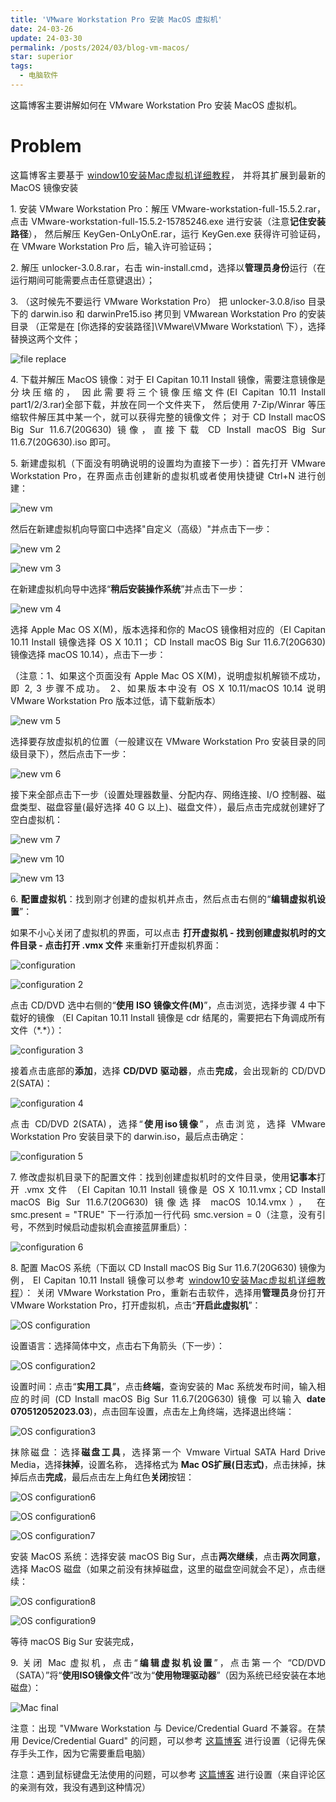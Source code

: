 ```yaml
---
title: 'VMware Workstation Pro 安装 MacOS 虚拟机'
date: 24-03-26
update: 24-03-30
permalink: /posts/2024/03/blog-vm-macos/
star: superior
tags:
  - 电脑软件
---
```


<p style="text-align:justify; text-justify:inter-ideograph;">这篇博客主要讲解如何在 VMware Workstation Pro 安装 MacOS 虚拟机。</p>

Problem
===

<p style="text-align:justify; text-justify:inter-ideograph;">这篇博客主要基于 <a href="https://blog.csdn.net/qq_45025572/article/details/108689543" target="_blank">window10安装Mac虚拟机详细教程</a>，
并将其扩展到最新的 MacOS 镜像安装</p>

<p style="text-align:justify; text-justify:inter-ideograph;">1. 安装 VMware Workstation Pro：解压 VMware-workstation-full-15.5.2.rar，
点击 VMware-workstation-full-15.5.2-15785246.exe 进行安装（注意<b>记住安装路径</b>），
然后解压 KeyGen-OnLyOnE.rar，运行 KeyGen.exe 获得许可验证码，在 VMware Workstation Pro 后，输入许可验证码；</p>

<p style="text-align:justify; text-justify:inter-ideograph;">2. 解压 unlocker-3.0.8.rar，右击 win-install.cmd，选择以<b>管理员身份</b>运行（在运行期间可能需要点击任意键退出）；</p>

<p style="text-align:justify; text-justify:inter-ideograph;">3. （这时候先不要运行 VMware Workstation Pro）
把 unlocker-3.0.8/iso 目录下的 darwin.iso 和 darwinPre15.iso 拷贝到 VMwarean Workstation Pro 的安装目录
（正常是在 [你选择的安装路径]\VMware\VMware Workstation\ 下），选择替换这两个文件；</p>

![file replace](/images/VM_MacOS_file_replace.png)

<p style="text-align:justify; text-justify:inter-ideograph;">4. 下载并解压 MacOS 镜像：对于 EI Capitan 10.11 Install 镜像，需要注意镜像是分块压缩的，
因此需要将三个镜像压缩文件(EI Capitan 10.11 Install part1/2/3.rar)全部下载，并放在同一个文件夹下，
然后使用 7-Zip/Winrar 等压缩软件解压其中某一个，就可以获得完整的镜像文件；
对于 CD Install macOS Big Sur 11.6.7(20G630) 镜像，直接下载 CD Install macOS Big Sur 11.6.7(20G630).iso 即可。</p>

<p style="text-align:justify; text-justify:inter-ideograph;">5. 新建虚拟机（下面没有明确说明的设置均为直接下一步）：首先打开 VMware Workstation Pro，在界面点击创建新的虚拟机或者使用快捷键 Ctrl+N 进行创建：</p>

![new vm](/images/VM_MacOS_newvm.png)

<p style="text-align:justify; text-justify:inter-ideograph;">然后在新建虚拟机向导窗口中选择"自定义（高级）"并点击下一步：</p>

![new vm 2](/images/VM_MacOS_newvm_2.png)

![new vm 3](/images/VM_MacOS_newvm_3.png)

<p style="text-align:justify; text-justify:inter-ideograph;">在新建虚拟机向导中选择“<b>稍后安装操作系统</b>”并点击下一步：</p>

![new vm 4](/images/VM_MacOS_newvm_4.png)

<p style="text-align:justify; text-justify:inter-ideograph;">选择 Apple Mac OS X(M)，版本选择和你的 MacOS 镜像相对应的（EI Capitan 10.11 Install 镜像选择 OS X 10.11；
CD Install macOS Big Sur 11.6.7(20G630) 镜像选择 macOS 10.14），点击下一步：</p>

<p style="text-align:justify; text-justify:inter-ideograph;">（注意：1、如果这个页面没有 Apple Mac OS X(M)，说明虚拟机解锁不成功，即 2, 3 步骤不成功。
2、如果版本中没有 OS X 10.11/macOS 10.14 说明 VMware Workstation Pro 版本过低，请下载新版本）</p>

![new vm 5](/images/VM_MacOS_newvm_5.png)

<p style="text-align:justify; text-justify:inter-ideograph;">选择要存放虚拟机的位置（一般建议在 VMware Workstation Pro 安装目录的同级目录下），然后点击下一步：</p>

![new vm 6](/images/VM_MacOS_newvm_6.png)

<p style="text-align:justify; text-justify:inter-ideograph;">接下来全部点击下一步（设置处理器数量、分配内存、网络连接、I/O 控制器、磁盘类型、磁盘容量(最好选择 40 G 以上)、磁盘文件），最后点击完成就创建好了空白虚拟机：</p>

![new vm 7](/images/VM_MacOS_newvm_7.png)

![new vm 10](/images/VM_MacOS_newvm_10.png)

![new vm 13](/images/VM_MacOS_newvm_13.png)

<p style="text-align:justify; text-justify:inter-ideograph;">6. <b>配置虚拟机</b>：找到刚才创建的虚拟机并点击，然后点击右侧的“<b>编辑虚拟机设置</b>”：</p>

<p style="text-align:justify; text-justify:inter-ideograph;">如果不小心关闭了虚拟机的界面，可以点击 <b>打开虚拟机 - 找到创建虚拟机时的文件目录 - 点击打开 .vmx 文件</b> 来重新打开虚拟机界面：</p>

![configuration](/images/VM_MacOS_set.png)

![configuration 2](/images/VM_MacOS_configurate_2.png)

<p style="text-align:justify; text-justify:inter-ideograph;">点击 CD/DVD 选中右侧的“<b>使用 ISO 镜像文件(M)</b>”，点击浏览，选择步骤 4 中下载好的镜像
（EI Capitan 10.11 Install 镜像是 cdr 结尾的，需要把右下角调成所有文件（*.*））：</p>

![configuration 3](/images/VM_MacOS_configurate_3.png)

<p style="text-align:justify; text-justify:inter-ideograph;">接着点击底部的<b>添加</b>，选择<b> CD/DVD 驱动器</b>，点击<b>完成</b>，会出现新的 CD/DVD 2(SATA)：</p>

![configuration 4](/images/VM_MacOS_configurate_4.png)

<p style="text-align:justify; text-justify:inter-ideograph;">点击 CD/DVD 2(SATA)，选择“<b>使用iso镜像</b>”，点击浏览，选择 VMware Workstation Pro 安装目录下的 darwin.iso，最后点击确定：</p>

![configuration 5](/images/VM_MacOS_configurate_5.png)

<p style="text-align:justify; text-justify:inter-ideograph;">7. 修改虚拟机目录下的配置文件：找到创建虚拟机时的文件目录，使用<b>记事本</b>打开 .vmx 文件
（EI Capitan 10.11 Install 镜像是 OS X 10.11.vmx；CD Install macOS Big Sur 11.6.7(20G630) 镜像选择 macOS 10.14.vmx），
在 smc.present = "TRUE" 下一行添加一行代码 smc.version = 0（注意，没有引号，不然到时候启动虚拟机会直接蓝屏重启）：</p>

![configuration 6](/images/VM_MacOS_configurate_6.png)

<p style="text-align:justify; text-justify:inter-ideograph;">8. 配置 MacOS 系统（下面以 CD Install macOS Big Sur 11.6.7(20G630) 镜像为例，
EI Capitan 10.11 Install 镜像可以参考 <a href="https://blog.csdn.net/qq_45025572/article/details/108689543" target="_blank">window10安装Mac虚拟机详细教程</a>）：
关闭 VMware Workstation Pro，重新右击软件，选择用<b>管理员</b>身份打开 VMware Workstation Pro，打开虚拟机，点击“<b>开启此虚拟机</b>”：</p>

![OS configuration](/images/VM_MacOS_os_configurate.png)

<p style="text-align:justify; text-justify:inter-ideograph;">设置语言：选择简体中文，点击右下角箭头（下一步）：</p>

![OS configuration2](/images/VM_MacOS_os_configurate2.png)

<p style="text-align:justify; text-justify:inter-ideograph;">设置时间：点击“<b>实用工具</b>”，点击<b>终端</b>，查询安装的 Mac 系统发布时间，输入相应的时间
(CD Install macOS Big Sur 11.6.7(20G630) 镜像 可以输入 <b>date 070512052023.03</b>)，点击回车设置，点击左上角终端，选择退出终端：</p>

![OS configuration3](/images/VM_MacOS_os_configurate4.png)

<p style="text-align:justify; text-justify:inter-ideograph;">抹除磁盘：选择<b>磁盘工具</b>，选择第一个 Vmware Virtual SATA Hard Drive Media，选择<b>抹掉</b>，设置名称，
选择格式为 <b>Mac OS扩展(日志式)</b>，点击抹掉，抹掉后点击<b>完成</b>，最后点击左上角红色<b>关闭</b>按钮：</p>

![OS configuration6](/images/VM_MacOS_os_configurate6.png)

![OS configuration6](/images/VM_MacOS_os_configurate3.png)

![OS configuration7](/images/VM_MacOS_os_configurate7.png)

<p style="text-align:justify; text-justify:inter-ideograph;">安装 MacOS 系统：选择安装 macOS Big Sur，点击<b>两次继续</b>，点击<b>两次同意</b>，
选择 MacOS 磁盘（如果之前没有抹掉磁盘，这里的磁盘空间就会不足），点击继续：</p>

![OS configuration8](/images/VM_MacOS_os_configurate8.png)

![OS configuration9](/images/VM_MacOS_os_configurate11.png)

<p style="text-align:justify; text-justify:inter-ideograph;">等待 macOS Big Sur 安装完成，</p>

[//]: # (![OS configuration10]&#40;/images/VM_MacOS_os_configurate12.png&#41;)

<p style="text-align:justify; text-justify:inter-ideograph;">9. 关闭 Mac 虚拟机，点击“<b>编辑虚拟机设置</b>”，点击第一个 “CD/DVD（SATA）”将“<b>使用ISO镜像文件</b>”改为“<b>使用物理驱动器</b>”（因为系统已经安装在本地磁盘）：</p>

![Mac final](/images/VM_MacOS_change.png)

<p style="text-align:justify; text-justify:inter-ideograph;">注意：出现 "VMware Workstation 与 Device/Credential Guard 不兼容。在禁用 Device/Credential Guard" 的问题，可以参考 <a href="https://blog.csdn.net/qq_37567470/article/details/129397491" target="_blank">这篇博客</a> 进行设置（记得先保存手头工作，因为它需要重启电脑）</p>

<p style="text-align:justify; text-justify:inter-ideograph;">注意：遇到鼠标键盘无法使用的问题，可以参考 <a href="https://blog.csdn.net/zhoupian/article/details/122659135" target="_blank">这篇博客</a> 进行设置（来自评论区的亲测有效，我没有遇到这种情况）</p>
